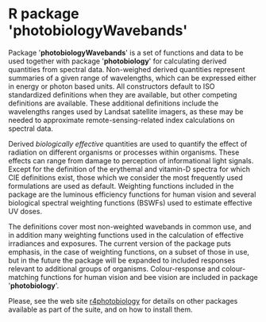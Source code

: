 # R package 'photobiologyWavebands' #

Package '**photobiologyWavebands**' is a set of functions and data to be used together with package '**photobiology**' for calculating derived quantities from spectral data. Non-weighed derived quantities represent summaries of a given range of wavelengths, which can be expressed either in energy or photon based units. All constructors default to ISO standardized definitions when they are available, but other competing definitions are available. These additional definitions include the wavelengths ranges used by Landsat satellite imagers, as these may be needed to approximate remote-sensing-related index calculations on spectral data.

Derived _biologically effective_ quantities are used to quantify the effect of radiation on different organisms or processes within organisms. These effects can range from damage to perception of informational light signals. Except for the definition of the erythemal and vitamin-D spectra for which CIE definitions exist, those which we consider the most frequently used formulations are used as default. Weighting functions included in the package are the luminous efficiency functions for human vision and several biological spectral weighting functions (BSWFs) used to estimate effective UV doses.

The definitions cover most non-weighted wavebands in common use, and in addition many weighting functions used in the calculation of effective irradiances and exposures. The current version of the package puts emphasis, in the case of weighting functions, on a subset of those in use, but in the future the package will be expanded to included responses relevant to additional groups of organisms. Colour-response and colour-matching functions for human vision and bee vision are included in package '**photobiology**'.

Please, see the web site [r4photobiology](http://www.r4photobiology.info) for details on other packages available as part of the suite, and on how to install them.

